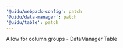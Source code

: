 ```yaml
---
'@uidu/webpack-config': patch
'@uidu/data-manager': patch
'@uidu/table': patch
---
```


Allow for column groups - DataManager Table
